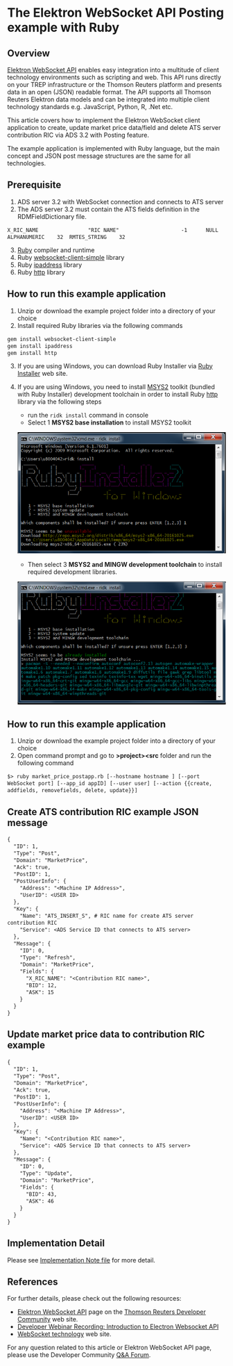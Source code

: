 # The Elektron WebSocket API Posting example with Ruby

## Overview

[Elektron WebSocket API](https://developers.thomsonreuters.com/websocket-api) enables easy integration into a multitude of client technology environments such as scripting and web.  This API runs directly on your TREP infrastructure or the Thomson Reuters platform and presents data in an open (JSON) readable format. The API supports all Thomson Reuters Elektron data models and can be integrated into multiple client technology standards e.g. JavaScript, Python, R, .Net etc.

This article covers how to implement the Elektron WebSocket client application to create, update market price data/field and delete ATS server contribution RIC via ADS 3.2 with Posting feature. 

The example application is implemented with Ruby language, but the main concept and JSON post message structures are the same for all technologies. 

## Prerequisite 
1. ADS server 3.2 with WebSocket connection and connects to ATS server
2. The ADS server 3.2 must contain the ATS fields definition in the RDMFieldDictionary file.
```
X_RIC_NAME                "RIC NAME"                    -1      NULL    ALPHANUMERIC    32  RMTES_STRING    32
```
3. [Ruby](https://www.ruby-lang.org/en/) compiler and runtime
4. Ruby [websocket-client-simple](https://rubygems.org/gems/websocket-client-simple) library 
5. Ruby [ipaddress](https://rubygems.org/gems/ipaddress) library 
6. Ruby [http](https://rubygems.org/gems/http) library 

## How to run this example application
1. Unzip or download the example project folder into a directory of your choice 
2. Install required Ruby libraries via the following commands
```
gem install websocket-client-simple
gem install ipaddress
gem install http
```
3. If you are using Windows, you can download Ruby Installer via [Ruby Installer](https://rubyinstaller.org/downloads/) web site. 
4. If you are using Windows, you need to install [MSYS2](http://www.msys2.org/) toolkit (bundled with Ruby Installer) development toolchain in order to install Ruby [http](https://rubygems.org/gems/http) library via the following steps
    - run the ```ridk install``` command in console
    - Select 1 **MSYS2 base installation** to install MSYS2 toolkit

    ![windows installation](images/msys2_2.png "install MSYS2 toolkit")
    - Then select 3 **MSYS2 and MINGW development toolchain** to install required development libraries. 

    ![windows installation](images/msys2_6.png "install MSYS2 development toolchain")

## How to run this example application
1. Unzip or download the example project folder into a directory of your choice 
2. Open command prompt and go to **&gt;project>&lt;src** folder and run the following command

```
$> ruby market_price_postapp.rb [--hostname hostname ] [--port WebSocket port] [--app_id appID] [--user user] [--action {{create, addfields, removefields, delete, update}}]
```

## Create ATS contribution RIC example JSON message
```
{
  "ID": 1, 
  "Type": "Post",
  "Domain": "MarketPrice",
  "Ack": true,
  "PostID": 1,
  "PostUserInfo": {
    "Address": "<Machine IP Address>",
    "UserID": <USER ID>
  },
  "Key": {
    "Name": "ATS_INSERT_S", # RIC name for create ATS server contribution RIC
    "Service": <ADS Service ID that connects to ATS server>
  },
  "Message": {
    "ID": 0,
    "Type": "Refresh",
    "Domain": "MarketPrice",
    "Fields": {
      "X_RIC_NAME": "<Contribution RIC name>",
      "BID": 12,
      "ASK": 15
    }
  }
}
```
## Update market price data to contribution RIC example
```
{
  "ID": 1,
  "Type": "Post",
  "Domain": "MarketPrice",
  "Ack": true,
  "PostID": 1,
  "PostUserInfo": {
    "Address": "<Machine IP Address>",
    "UserID": <USER ID>
  },
  "Key": {
    "Name": "<Contribution RIC name>",
    "Service": <ADS Service ID that connects to ATS server>
  },
  "Message": {
    "ID": 0,
    "Type": "Update",
    "Domain": "MarketPrice",
    "Fields": {
      "BID": 43,
      "ASK": 46
    }
  }
}
```
## Implementation Detail

Please see [Implementation Note file](./note.md) for more detail.

## References
For further details, please check out the following resources:
* [Elektron WebSocket API](https://developers.thomsonreuters.com/websocket-api) page on the [Thomson Reuters Developer Community](https://developers.thomsonreuters.com/) web site.
* [Developer Webinar Recording: Introduction to Electron Websocket API](https://www.youtube.com/watch?v=CDKWMsIQfaw)
* [WebSocket technology](https://www.websocket.org/index.html) web site.

For any question related to this article or Elektron WebSocket API page, please use the Developer Community [Q&A Forum](https://community.developers.thomsonreuters.com/).